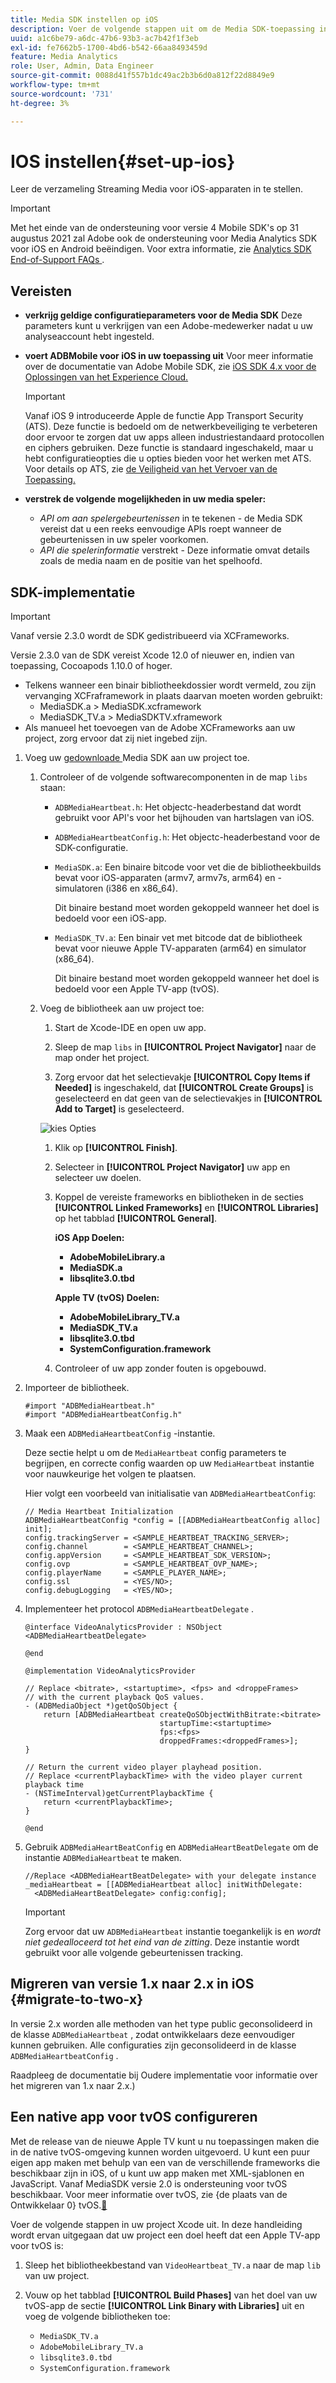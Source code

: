 ```yaml
---
title: Media SDK instellen op iOS
description: Voer de volgende stappen uit om de Media SDK-toepassing in iOS in te stellen.
uuid: a1c6be79-a6dc-47b6-93b3-ac7b42f1f3eb
exl-id: fe7662b5-1700-4bd6-b542-66aa8493459d
feature: Media Analytics
role: User, Admin, Data Engineer
source-git-commit: 0088d41f557b1dc49ac2b3b6d0a812f22d8849e9
workflow-type: tm+mt
source-wordcount: '731'
ht-degree: 3%

---
```


# IOS instellen{#set-up-ios}

Leer de verzameling Streaming Media voor iOS-apparaten in te stellen.

>[!IMPORTANT]
>
>Met het einde van de ondersteuning voor versie 4 Mobile SDK&#39;s op 31 augustus 2021 zal Adobe ook de ondersteuning voor Media Analytics SDK voor iOS en Android beëindigen.  Voor extra informatie, zie [ Analytics SDK End-of-Support FAQs ](/help/additional-resources/end-of-support-faqs.md).

## Vereisten

* **verkrijg geldige configuratieparameters voor de Media SDK**
Deze parameters kunt u verkrijgen van een Adobe-medewerker nadat u uw analyseaccount hebt ingesteld.
* **voert ADBMobile voor iOS in uw toepassing uit**
Voor meer informatie over de documentatie van Adobe Mobile SDK, zie [ iOS SDK 4.x voor de Oplossingen van het Experience Cloud.](https://experienceleague.adobe.com/docs/mobile-services/ios/overview.html)

  >[!IMPORTANT]
  >
  >Vanaf iOS 9 introduceerde Apple de functie App Transport Security (ATS). Deze functie is bedoeld om de netwerkbeveiliging te verbeteren door ervoor te zorgen dat uw apps alleen industriestandaard protocollen en ciphers gebruiken. Deze functie is standaard ingeschakeld, maar u hebt configuratieopties die u opties bieden voor het werken met ATS. Voor details op ATS, zie [ de Veiligheid van het Vervoer van de Toepassing.](https://experienceleague.adobe.com/docs/mobile-services/ios/config-ios/app-transport-security.html)

* **verstrek de volgende mogelijkheden in uw media speler:**

   * _API om aan spelergebeurtenissen_ in te tekenen - de Media SDK vereist dat u een reeks eenvoudige APIs roept wanneer de gebeurtenissen in uw speler voorkomen.
   * _API die spelerinformatie_ verstrekt - Deze informatie omvat details zoals de media naam en de positie van het spelhoofd.

## SDK-implementatie

>[!IMPORTANT]
>
>Vanaf versie 2.3.0 wordt de SDK gedistribueerd via XCFrameworks.
>
>Versie 2.3.0 van de SDK vereist Xcode 12.0 of nieuwer en, indien van toepassing, Cocoapods 1.10.0 of hoger.

* Telkens wanneer een binair bibliotheekdossier wordt vermeld, zou zijn vervanging XCFraframework in plaats daarvan moeten worden gebruikt:
   * MediaSDK.a > MediaSDK.xcframework
   * MediaSDK_TV.a > MediaSDKTV.xframework
* Als manueel het toevoegen van de Adobe XCFrameworks aan uw project, zorg ervoor dat zij niet ingebed zijn.

1. Voeg uw [ gedownloade ](/help/getting-started/download-sdks.md) Media SDK aan uw project toe.

   1. Controleer of de volgende softwarecomponenten in de map `libs` staan:

      * `ADBMediaHeartbeat.h`: Het objectc-headerbestand dat wordt gebruikt voor API&#39;s voor het bijhouden van hartslagen van iOS.
      * `ADBMediaHeartbeatConfig.h`: Het objectc-headerbestand voor de SDK-configuratie.
      * `MediaSDK.a`: Een binaire bitcode voor vet die de bibliotheekbuilds bevat voor iOS-apparaten (armv7, armv7s, arm64) en -simulatoren (i386 en x86_64).

        Dit binaire bestand moet worden gekoppeld wanneer het doel is bedoeld voor een iOS-app.

      * `MediaSDK_TV.a`: Een binair vet met bitcode dat de bibliotheek bevat voor nieuwe Apple TV-apparaten (arm64) en simulator (x86_64).

        Dit binaire bestand moet worden gekoppeld wanneer het doel is bedoeld voor een Apple TV-app (tvOS).

   1. Voeg de bibliotheek aan uw project toe:

      1. Start de Xcode-IDE en open uw app.
      1. Sleep de map `libs` in **[!UICONTROL Project Navigator]** naar de map onder het project.

      1. Zorg ervoor dat het selectievakje **[!UICONTROL Copy Items if Needed]** is ingeschakeld, dat **[!UICONTROL Create Groups]** is geselecteerd en dat geen van de selectievakjes in **[!UICONTROL Add to Target]** is geselecteerd.

      ![ kies Opties ](assets/choose-options_ios.png)

      1. Klik op **[!UICONTROL Finish]**.
      1. Selecteer in **[!UICONTROL Project Navigator]** uw app en selecteer uw doelen.
      1. Koppel de vereiste frameworks en bibliotheken in de secties **[!UICONTROL Linked Frameworks]** en **[!UICONTROL Libraries]** op het tabblad **[!UICONTROL General]**.

         **iOS App Doelen:**

         * **AdobeMobileLibrary.a**
         * **MediaSDK.a**
         * **libsqlite3.0.tbd**

         **Apple TV (tvOS) Doelen:**

         * **AdobeMobileLibrary_TV.a**
         * **MediaSDK_TV.a**
         * **libsqlite3.0.tbd**
         * **SystemConfiguration.framework**

      1. Controleer of uw app zonder fouten is opgebouwd.

1. Importeer de bibliotheek.

   ```
   #import "ADBMediaHeartbeat.h"
   #import "ADBMediaHeartbeatConfig.h"
   ```

1. Maak een `ADBMediaHeartbeatConfig` -instantie.

   Deze sectie helpt u om de `MediaHeartbeat` config parameters te begrijpen, en correcte config waarden op uw `MediaHeartbeat` instantie voor nauwkeurige het volgen te plaatsen.

   Hier volgt een voorbeeld van initialisatie van `ADBMediaHeartbeatConfig`:

   ```
   // Media Heartbeat Initialization
   ADBMediaHeartbeatConfig *config = [[ADBMediaHeartbeatConfig alloc] init];
   config.trackingServer = <SAMPLE_HEARTBEAT_TRACKING_SERVER>;
   config.channel        = <SAMPLE_HEARTBEAT_CHANNEL>;
   config.appVersion     = <SAMPLE_HEARTBEAT_SDK_VERSION>;
   config.ovp            = <SAMPLE_HEARTBEAT_OVP_NAME>;
   config.playerName     = <SAMPLE_PLAYER_NAME>;
   config.ssl            = <YES/NO>;
   config.debugLogging   = <YES/NO>;
   ```

1. Implementeer het protocol `ADBMediaHeartbeatDelegate` .

   ```
   @interface VideoAnalyticsProvider : NSObject <ADBMediaHeartbeatDelegate>
   
   @end
   
   @implementation VideoAnalyticsProvider
   
   // Replace <bitrate>, <startuptime>, <fps> and <droppeFrames>  
   // with the current playback QoS values.
   - (ADBMediaObject *)getQoSObject {
       return [ADBMediaHeartbeat createQoSObjectWithBitrate:<bitrate>  
                                 startupTime:<startuptime>   
                                 fps:<fps>  
                                 droppedFrames:<droppedFrames>];
   }
   
   // Return the current video player playhead position.
   // Replace <currentPlaybackTime> with the video player current playback time
   - (NSTimeInterval)getCurrentPlaybackTime {
       return <currentPlaybackTime>;
   }
   
   @end
   ```

1. Gebruik `ADBMediaHeartBeatConfig` en `ADBMediaHeartBeatDelegate` om de instantie `ADBMediaHeartbeat` te maken.

   ```
   //Replace <ADBMediaHeartBeatDelegate> with your delegate instance
   _mediaHeartbeat = [[ADBMediaHeartbeat alloc] initWithDelegate:
     <ADBMediaHeartBeatDelegate> config:config];
   ```

   >[!IMPORTANT]
   >
   >Zorg ervoor dat uw `ADBMediaHeartbeat` instantie toegankelijk is en *wordt niet gedealloceerd tot het eind van de zitting*. Deze instantie wordt gebruikt voor alle volgende gebeurtenissen tracking.

## Migreren van versie 1.x naar 2.x in iOS {#migrate-to-two-x}

In versie 2.x worden alle methoden van het type public geconsolideerd in de klasse `ADBMediaHeartbeat` , zodat ontwikkelaars deze eenvoudiger kunnen gebruiken. Alle configuraties zijn geconsolideerd in de klasse `ADBMediaHeartbeatConfig` .

Raadpleeg de documentatie bij Oudere implementatie voor informatie over het migreren van 1.x naar 2.x.)

## Een native app voor tvOS configureren

Met de release van de nieuwe Apple TV kunt u nu toepassingen maken die in de native tvOS-omgeving kunnen worden uitgevoerd. U kunt een puur eigen app maken met behulp van een van de verschillende frameworks die beschikbaar zijn in iOS, of u kunt uw app maken met XML-sjablonen en JavaScript. Vanaf MediaSDK versie 2.0 is ondersteuning voor tvOS beschikbaar. Voor meer informatie over tvOS, zie {de plaats van de Ontwikkelaar 0} tvOS.[&#128279;](https://developer.apple.com/tvos/)

Voer de volgende stappen in uw project Xcode uit. In deze handleiding wordt ervan uitgegaan dat uw project een doel heeft dat een Apple TV-app voor tvOS is:

1. Sleep het bibliotheekbestand van `VideoHeartbeat_TV.a` naar de map `lib` van uw project.

1. Vouw op het tabblad **[!UICONTROL Build Phases]** van het doel van uw tvOS-app de sectie **[!UICONTROL Link Binary with Libraries]** uit en voeg de volgende bibliotheken toe:

   * `MediaSDK_TV.a`
   * `AdobeMobileLibrary_TV.a`
   * `libsqlite3.0.tbd`
   * `SystemConfiguration.framework`
